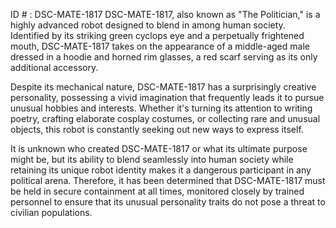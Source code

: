 ID # : DSC-MATE-1817
DSC-MATE-1817, also known as "The Politician," is a highly advanced robot designed to blend in among human society. Identified by its striking green cyclops eye and a perpetually frightened mouth, DSC-MATE-1817 takes on the appearance of a middle-aged male dressed in a hoodie and horned rim glasses, a red scarf serving as its only additional accessory.

Despite its mechanical nature, DSC-MATE-1817 has a surprisingly creative personality, possessing a vivid imagination that frequently leads it to pursue unusual hobbies and interests. Whether it's turning its attention to writing poetry, crafting elaborate cosplay costumes, or collecting rare and unusual objects, this robot is constantly seeking out new ways to express itself.

It is unknown who created DSC-MATE-1817 or what its ultimate purpose might be, but its ability to blend seamlessly into human society while retaining its unique robot identity makes it a dangerous participant in any political arena. Therefore, it has been determined that DSC-MATE-1817 must be held in secure containment at all times, monitored closely by trained personnel to ensure that its unusual personality traits do not pose a threat to civilian populations.